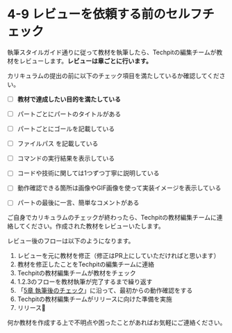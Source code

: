 # 4-9 レビューを依頼する前のセルフチェック

執筆スタイルガイド通りに従って教材を執筆したら、Techpitの編集チームが教材をレビューします。**レビューは章ごとに行います。**

カリキュラムの提出の前に以下のチェック項目を満たしているか確認してください。



* [ ] **教材で達成したい目的を満たしている**
* [ ] パートごとにパートのタイトルがある
* [ ] パートごとにゴールを記載している
* [ ] ファイルパス を記載している
* [ ] コマンドの実行結果を表示している
* [ ] コードや技術に関しては1つずつ丁寧に説明している
* [ ] 動作確認できる箇所は画像やGIF画像を使って実装イメージを表示している
* [ ] パートの最後に一言、簡単なコメントがある



ご自身でカリキュラムのチェックが終わったら、Techpitの教材編集チームに連絡してください。作成された教材をレビューいたします。

レビュー後のフローは以下のようになります。

1. レビューを元に教材を修正（修正はPR上にしていただければと思います）
2. 教材を修正したことをTechpitの編集チームに連絡
3. Techpitの教材編集チームが教材をチェック
4. 1.2.3のフローを教材執筆が完了するまで繰り返す
5. 「[5章 執筆後のチェック](../5.md)」に沿って、最初からの動作確認をする
6. Techpitの教材編集チームがリリースに向けた準備を実施
7. リリース🎉

何か教材を作成する上で不明点や困ったことがあればお気軽にご連絡ください。

